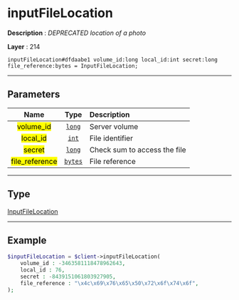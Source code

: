 # inputFileLocation

**Description** : *DEPRECATED location of a photo*

**Layer** : 214

```tl
inputFileLocation#dfdaabe1 volume_id:long local_id:int secret:long file_reference:bytes = InputFileLocation;
```

---

## Parameters

| Name | Type | Description |
| :---: | :---: | :--- |
| <mark>volume_id</mark> | [`long`](type/long) | Server volume |
| <mark>local_id</mark> | [`int`](type/int) | File identifier |
| <mark>secret</mark> | [`long`](type/long) | Check sum to access the file |
| <mark>file_reference</mark> | [`bytes`](type/bytes) | File reference |

---

## Type

[InputFileLocation](type/InputFileLocation)

---

## Example

```php
$inputFileLocation = $client->inputFileLocation(
	volume_id : -3463581118478962643,
	local_id : 76,
	secret : -8439151061803927905,
	file_reference : "\x4c\x69\x76\x65\x50\x72\x6f\x74\x6f",
);
```
